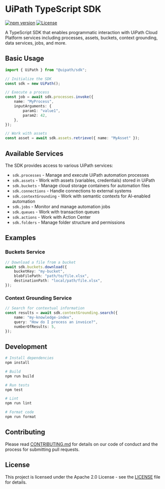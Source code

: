 # UiPath TypeScript SDK

[![npm version](https://badge.fury.io/js/@uipath%2Fsdk.svg)](https://badge.fury.io/js/@uipath%2Fsdk)
[![License](https://img.shields.io/badge/License-Apache%202.0-blue.svg)](LICENSE)

A TypeScript SDK that enables programmatic interaction with UiPath Cloud Platform services including processes, assets, buckets, context grounding, data services, jobs, and more.

## Basic Usage

```typescript
import { UiPath } from "@uipath/sdk";

// Initialize the SDK
const sdk = new UiPath();

// Execute a process
const job = await sdk.processes.invoke({
    name: "MyProcess",
    inputArguments: {
        param1: "value1",
        param2: 42,
    },
});

// Work with assets
const asset = await sdk.assets.retrieve({ name: "MyAsset" });
```

## Available Services

The SDK provides access to various UiPath services:

- `sdk.processes` - Manage and execute UiPath automation processes
- `sdk.assets` - Work with assets (variables, credentials) stored in UiPath
- `sdk.buckets` - Manage cloud storage containers for automation files
- `sdk.connections` - Handle connections to external systems
- `sdk.contextGrounding` - Work with semantic contexts for AI-enabled automation
- `sdk.jobs` - Monitor and manage automation jobs
- `sdk.queues` - Work with transaction queues
- `sdk.actions` - Work with Action Center
- `sdk.folders` - Manage folder structure and permissions

## Examples

### Buckets Service

```typescript
// Download a file from a bucket
await sdk.buckets.download({
    bucketKey: "my-bucket",
    blobFilePath: "path/to/file.xlsx",
    destinationPath: "local/path/file.xlsx",
});
```

### Context Grounding Service

```typescript
// Search for contextual information
const results = await sdk.contextGrounding.search({
    name: "my-knowledge-index",
    query: "How do I process an invoice?",
    numberOfResults: 5,
});
```

## Development

```bash
# Install dependencies
npm install

# Build
npm run build

# Run tests
npm test

# Lint
npm run lint

# Format code
npm run format
```

## Contributing

Please read [CONTRIBUTING.md](CONTRIBUTING.md) for details on our code of conduct and the process for submitting pull requests.

## License

This project is licensed under the Apache 2.0 License - see the [LICENSE](LICENSE) file for details.
